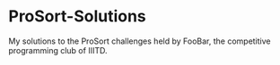 # ProSort-Solutions
My solutions to the ProSort challenges held by FooBar, the competitive programming club of IIITD.